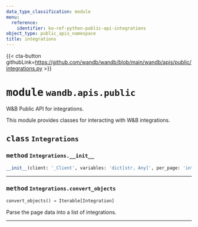 ```yaml
---
data_type_classification: module
menu:
  reference:
    identifier: ko-ref-python-public-api-integrations
object_type: public_apis_namespace
title: integrations
---
```


{{< cta-button githubLink=https://github.com/wandb/wandb/blob/main/wandb/apis/public/integrations.py >}}




# <kbd>module</kbd> `wandb.apis.public`
W&B Public API for integrations. 

This module provides classes for interacting with W&B integrations. 

## <kbd>class</kbd> `Integrations`




### <kbd>method</kbd> `Integrations.__init__`

```python
__init__(client: '_Client', variables: 'dict[str, Any]', per_page: 'int' = 50)
```






---



### <kbd>method</kbd> `Integrations.convert_objects`

```python
convert_objects() → Iterable[Integration]
```

Parse the page data into a list of integrations. 


---